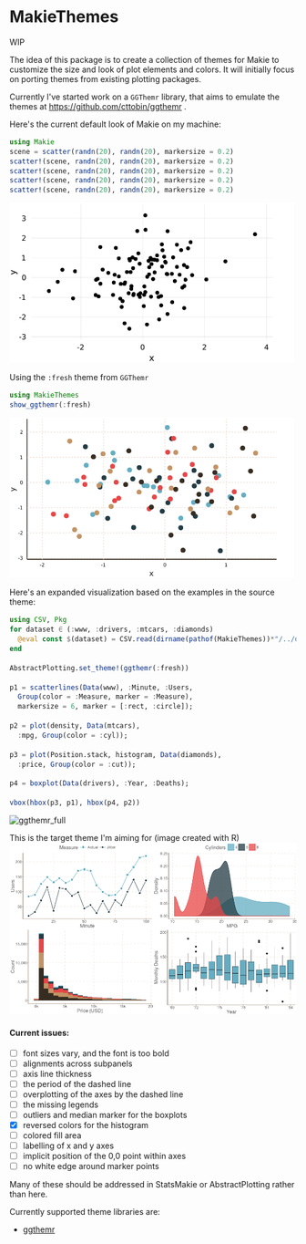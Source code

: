 # MakieThemes

WIP

The idea of this package is to create a collection of themes for Makie to customize
the size and look of plot elements and colors. It will initially focus on porting
themes from existing plotting packages.

Currently I've started work on a `GGThemr` library, that aims to emulate the themes
at https://github.com/cttobin/ggthemr .

Here's the current default look of Makie on my machine:

```julia
using Makie
scene = scatter(randn(20), randn(20), markersize = 0.2)
scatter!(scene, randn(20), randn(20), markersize = 0.2)
scatter!(scene, randn(20), randn(20), markersize = 0.2)
scatter!(scene, randn(20), randn(20), markersize = 0.2)
scatter!(scene, randn(20), randn(20), markersize = 0.2)
```
<img src="img/default.png" alt="default" width="500"/>

Using the `:fresh` theme from `GGThemr`
```julia
using MakieThemes
show_ggthemr(:fresh)
```
<img src="img/fresh.png" alt="ggthemr" width="500"/>

Here's an expanded visualization based on the examples in the source theme:
```julia
using CSV, Pkg
for dataset ∈ (:www, :drivers, :mtcars, :diamonds)
  @eval const $(dataset) = CSV.read(dirname(pathof(MakieThemes))*"/../data/"*$(string(dataset))*".tsv", delim = '\t', allowmissing = :none)
end

AbstractPlotting.set_theme!(ggthemr(:fresh))

p1 = scatterlines(Data(www), :Minute, :Users,
  Group(color = :Measure, marker = :Measure),
  markersize = 6, marker = [:rect, :circle]);

p2 = plot(density, Data(mtcars),
  :mpg, Group(color = :cyl));

p3 = plot(Position.stack, histogram, Data(diamonds),
  :price, Group(color = :cut));

p4 = boxplot(Data(drivers), :Year, :Deaths);

vbox(hbox(p3, p1), hbox(p4, p2))
```
![ggthemr_full](https://user-images.githubusercontent.com/8429802/52570314-611c1f00-2e13-11e9-93e8-29514b9d7af4.png)

This is the target theme I'm aiming for (image created with R)
![ggthemr](img/fresh_ggthemr_r.png)

#### Current issues:
- [ ] font sizes vary, and the font is too bold
- [ ] alignments across subpanels
- [ ] axis line thickness
- [ ] the period of the dashed line
- [ ] overplotting of the axes by the dashed line
- [ ] the missing legends
- [ ] outliers and median marker for the boxplots
- [x] reversed colors for the histogram
- [ ] colored fill area
- [ ] labelling of x and y axes
- [ ] implicit position of the 0,0 point within axes
- [ ] no white edge around marker points

Many of these should be addressed in StatsMakie or AbstractPlotting rather than here.

Currently supported theme libraries are:
- [ggthemr](ggthemr.md)
